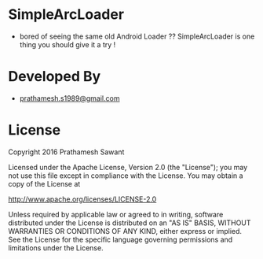 # SimpleArcLoader

- bored of seeing the same old Android Loader ?? SimpleArcLoader is one thing you should give it a try !

# Developed By

- prathamesh.s1989@gmail.com

# License

  Copyright 2016 Prathamesh Sawant

  Licensed under the Apache License, Version 2.0 (the "License");
  you may not use this file except in compliance with the License.
  You may obtain a copy of the License at

  http://www.apache.org/licenses/LICENSE-2.0

  Unless required by applicable law or agreed to in writing, software
  distributed under the License is distributed on an "AS IS" BASIS,
  WITHOUT WARRANTIES OR CONDITIONS OF ANY KIND, either express or implied.
  See the License for the specific language governing permissions and
  limitations under the License.

